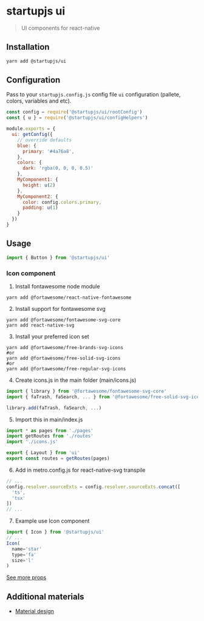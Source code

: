 # startupjs ui
> UI components for react-native

## Installation

```sh
yarn add @startupjs/ui
```

## Configuration
Pass to your `startupjs.config.js` config file `ui` configuration (pallete, colors, variables and etc).

```js
const config = require('@startupjs/ui/rootConfig')
const { u } = require('@startupjs/ui/configHelpers')

module.exports = {
  ui: getConfig({
    // override defaults
    blue: {
      primary: '#4a76a8',
    },
    colors: {
      dark: 'rgba(0, 0, 0, 0.5)'
    },
    MyComponent1: {
      height: u(2)
    },
    MyComponent2: {
      color: config.colors.primary,
      padding: u(1)
    }
  })
}
```

## Usage
```js
import { Button } from '@startupjs/ui'
```

### Icon component
1. Install fontawesome node module
```
yarn add @fortawesome/react-native-fontawesome
```

2. Install support for fontawesome svg
```
yarn add @fortawesome/fontawesome-svg-core
yarn add react-native-svg
```

3. Install your preferred icon set
```
yarn add @fortawesome/free-brands-svg-icons
#or
yarn add @fortawesome/free-solid-svg-icons
#or
yarn add @fortawesome/free-regular-svg-icons
```

4. Create icons.js in the main folder (main/icons.js)
```js
import { library } from '@fortawesome/fontawesome-svg-core'
import { faTrash, faSearch, ... } from '@fortawesome/free-solid-svg-icons'

library.add(faTrash, faSearch, ...)
```

5. Import this in main/index.js
```js
import * as pages from './pages'
import getRoutes from './routes'
import './icons.js'

export { Layout } from 'ui'
export const routes = getRoutes(pages)
```

6. Add in metro.config.js for react-native-svg transpile
```js
// ...
config.resolver.sourceExts = config.resolver.sourceExts.concat([
  'ts',
  'tsx'
])
// ...
```

7. Example use Icon component
```js
import { Icon } from '@startupjs/ui'
// ...
Icon(
  name='star'
  type='fa'
  size='l'
)
```
[See more props](https://github.com/dmapper/startupjs/blob/ui/packages/ui/components/Icon/index.js#L40)

## Additional materials
- [Material design](https://material.io/design/)
